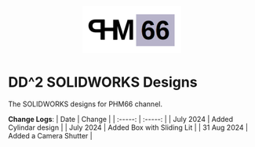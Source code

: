 
<div align="center">
  <img src="https://raw.githubusercontent.com/parham/parham.github.io/main/assets/logo/phm_logo.png"/ width="200">
</div>

# DD^2 SOLIDWORKS Designs
The SOLIDWORKS designs for PHM66 channel.

**Change Logs**:
| 	Date	   | 	Change	 | 
| 	:-----:	 | 	:-----:	 | 
| 	July 2024	  | 	Added Cylindar design	       | 
| 	July 2024	  | 	Added Box with Sliding Lit	 | 
| 	31 Aug 2024	| 	Added a Camera Shutter	     | 
